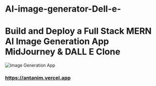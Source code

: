# AI-image-generator-Dell-e-
# Build and Deploy a Full Stack MERN AI Image Generation App  MidJourney & DALL E Clone
![Image Generation App](https://i.ibb.co/p0f27C2/Thumbnail-9.png)

###  https://antanim.vercel.app

